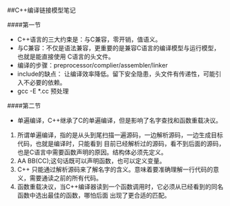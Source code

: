 ##C++编译链接模型笔记

####第一节
- C++语言的三大约束是：与C兼容，零开销，值语义。
- 与C兼容：不仅是语法兼容，更重要的是兼容C语言的编译模型与运行模型，也就是能直接使用
  C语言的头文件。
- 编译的步骤：preprocessor/complier/assembler/linker
- include的缺点： 让编译效率降低。留下安全隐患，头文件有传递性，可能引入不必要的依赖。
- gcc -E *.cc 预处理 

####第二节
- 单遍编译，C++继承了C的单遍编译，但是影响了名字查找和函数重载决议。
1. 所谓单遍编译，指的是从头到尾扫描一遍源码，一边解析源码，一边生成目标代码，也就是编译时，只能看到
目前已经解析过的源码，看不到后面的源码，也是C语言中需要函数声明的原因。结构体必须先定义。
2. AA BB(CC);这句话既可以声明函数，也可以定义变量。
3. C++ 只能通过解析源码来了解名字的含义。意味着要准确理解一行代码的意义，需要通读之前的所有代码。
4. 函数重载决议，当C++编译器读到一个函数调用时，它必须从已经看到的同名函数中选出最佳的函数，哪怕后面
出现了更合适的匹配。
